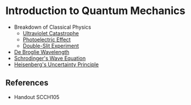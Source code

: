 # Introduction to Quantum Mechanics

* Breakdown of Classical Physics  
  - [Ultraviolet Catastrophe](../../01%20-%20Concept/Physics/Quantum%20Mechanics/Breakdown%20of%20Classical%20Physics/Ultraviolet%20Catastrophe.md)  
  - [Photoelectric Effect](../../01%20-%20Concept/Physics/Quantum%20Mechanics/Breakdown%20of%20Classical%20Physics/Photoelectric%20Effect.md)  
  - [Double-Slit Experiment](../../01%20-%20Concept/Physics/Quantum%20Mechanics/Breakdown%20of%20Classical%20Physics/Double-Slit%20Experiment.md)
* [De Broglie Wavelength](../../01%20-%20Concept/Physics/Quantum%20Mechanics/De%20Broglie%20Wavelength.md)
* [Schrodinger's Wave Equation](../../01%20-%20Concept/Physics/Quantum%20Mechanics/Schrodinger's%20Wave%20Equation.md)
* [Heisenberg's Uncertainty Principle](../../01%20-%20Concept/Physics/Quantum%20Mechanics/Heisenberg's%20Uncertainty%20Principle.md)

## References

* Handout SCCH105

